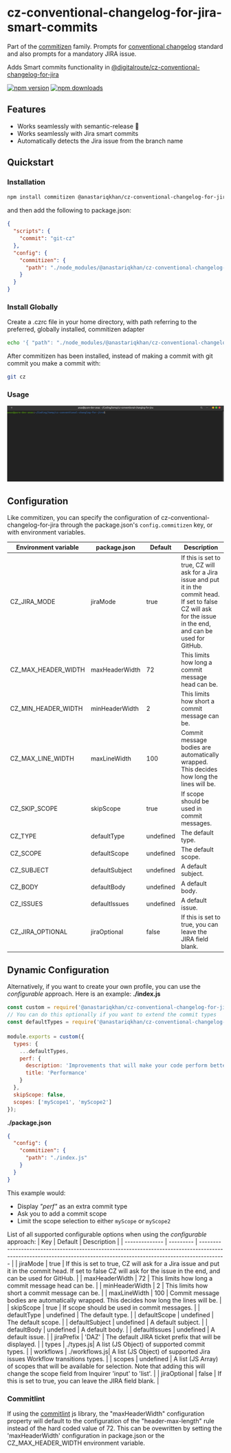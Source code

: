 # cz-conventional-changelog-for-jira-smart-commits

Part of the [commitizen](https://github.com/commitizen/cz-cli) family. Prompts for [conventional changelog](https://github.com/conventional-changelog/conventional-changelog) standard and also prompts for a mandatory JIRA issue.

Adds Smart commits functionality in [@digitalroute/cz-conventional-changelog-for-jira](https://github.com/digitalroute/cz-conventional-changelog-jira)

[![npm version](https://img.shields.io/npm/v/cz-conventional-changelog-for-jira-smart-commits.svg?style=flat-square)](https://www.npmjs.org/package/@digitalroute/cz-conventional-changelog-for-jira)
[![npm downloads](https://img.shields.io/npm/dm/cz-conventional-changelog-for-jira-smart-commits.svg?style=flat-square)](http://npm-stat.com/charts.html?package=@digitalroute/cz-conventional-changelog-for-jira&from=2015-08-01)

## Features

- Works seamlessly with semantic-release 🚀
- Works seamlessly with Jira smart commits
- Automatically detects the Jira issue from the branch name

## Quickstart

### Installation

```bash
npm install commitizen @anastariqkhan/cz-conventional-changelog-for-jira
```

and then add the following to package.json:

```json
{
  "scripts": {
    "commit": "git-cz"
  },
  "config": {
    "commitizen": {
      "path": "./node_modules/@anastariqkhan/cz-conventional-changelog-for-jira"
    }
  }
}
```
### Install Globally
Create a .czrc file in your home directory, with path referring to the preferred, globally installed, commitizen adapter
```bash
echo '{ "path": "./node_modules/@anastariqkhan/cz-conventional-changelog-for-jira" }' > ~/.czrc
```
After commitizen has been installed, instead of making a commit with git commit you make a commit with:
```bash
git cz
```

### Usage

![Gif of terminal when using cz-conventional-changelog-for-jira](https://raw.githubusercontent.com/anastariqkhan/cz-conventional-changelog-jira-smart-commits/master/images/demo.gif)

## Configuration

Like commitizen, you can specify the configuration of cz-conventional-changelog-for-jira through the package.json's `config.commitizen` key, or with environment variables.

| Environment variable | package.json   | Default   | Description                                                                                                                                                           |
| -------------------- | -------------- | --------- | --------------------------------------------------------------------------------------------------------------------------------------------------------------------- |
| CZ_JIRA_MODE         | jiraMode       | true      | If this is set to true, CZ will ask for a Jira issue and put it in the commit head. If set to false CZ will ask for the issue in the end, and can be used for GitHub. |
| CZ_MAX_HEADER_WIDTH  | maxHeaderWidth | 72        | This limits how long a commit message head can be.                                                                                                                    |
| CZ_MIN_HEADER_WIDTH  | minHeaderWidth | 2         | This limits how short a commit message can be.                                                                                                                        |
| CZ_MAX_LINE_WIDTH    | maxLineWidth   | 100       | Commit message bodies are automatically wrapped. This decides how long the lines will be.                                                                             |
| CZ_SKIP_SCOPE        | skipScope      | true      | If scope should be used in commit messages.                                                                                                                           |
| CZ_TYPE              | defaultType    | undefined | The default type.                                                                                                                                                     |
| CZ_SCOPE             | defaultScope   | undefined | The default scope.                                                                                                                                                    |
| CZ_SUBJECT           | defaultSubject | undefined | A default subject.                                                                                                                                                    |
| CZ_BODY              | defaultBody    | undefined | A default body.                                                                                                                                                       |
| CZ_ISSUES            | defaultIssues  | undefined | A default issue.                                                                                                                                                      |
| CZ_JIRA_OPTIONAL     | jiraOptional   | false     | If this is set to true, you can leave the JIRA field blank.                                                                                                           |

## Dynamic Configuration

Alternatively, if you want to create your own profile, you can use the _configurable_ approach.
Here is an example:
**./index.js**
```javascript
const custom = require('@anastariqkhan/cz-conventional-changelog-for-jira/configurable');
// You can do this optionally if you want to extend the commit types
const defaultTypes = require('@anastariqkhan/cz-conventional-changelog-for-jira/types');

module.exports = custom({
  types: {
    ...defaultTypes,
    perf: {
      description: 'Improvements that will make your code perform better',
      title: 'Performance'
    }
  },
  skipScope: false,
  scopes: ['myScope1', 'myScope2']
});
```
**./package.json**
```json
{
  "config": {
    "commitizen": {
      "path": "./index.js"
    }
  }
}
```

This example would:
* Display _"perf"_ as an extra commit type
* Ask you to add a commit scope
* Limit the scope selection to either `myScope` or `myScope2`

List of all supported configurable options when using the _configurable_ approach:
| Key            | Default   | Description                                                                                                                                                           |
| -------------- | --------- | --------------------------------------------------------------------------------------------------------------------------------------------------------------------- |
| jiraMode       | true      | If this is set to true, CZ will ask for a Jira issue and put it in the commit head. If set to false CZ will ask for the issue in the end, and can be used for GitHub. |
| maxHeaderWidth | 72        | This limits how long a commit message head can be.                                                                                                                    |
| minHeaderWidth | 2         | This limits how short a commit message can be.                                                                                                                        |
| maxLineWidth   | 100       | Commit message bodies are automatically wrapped. This decides how long the lines will be.                                                                             |
| skipScope      | true      | If scope should be used in commit messages.                                                                                                                           |
| defaultType    | undefined | The default type.                                                                                                                                                     |
| defaultScope   | undefined | The default scope.                                                                                                                                                    |
| defaultSubject | undefined | A default subject.                                                                                                                                                    |
| defaultBody    | undefined | A default body.                                                                                                                                                       |
| defaultIssues  | undefined | A default issue.                                                                                                                                                      |
| jiraPrefix     | 'DAZ'     | The default JIRA ticket prefix that will be displayed.                                                                                                                |
| types          | ./types.js| A list (JS Object) of supported commit types.                                                                                                                         |
| workflows    | ./workflows.js| A list (JS Object) of supported Jira issues Workflow transitions types.                                                                                                                         |
| scopes         | undefined | A list (JS Array) of scopes that will be available for selection. Note that adding this will change the scope field from Inquirer 'input' to 'list'.                  |
| jiraOptional   | false     | If this is set to true, you can leave the JIRA field blank.                                                                                                           |

### Commitlint

If using the [commitlint](https://github.com/conventional-changelog/commitlint) js library, the "maxHeaderWidth" configuration property will default to the configuration of the "header-max-length" rule instead of the hard coded value of 72. This can be ovewritten by setting the 'maxHeaderWidth' configuration in package.json or the CZ_MAX_HEADER_WIDTH environment variable.

